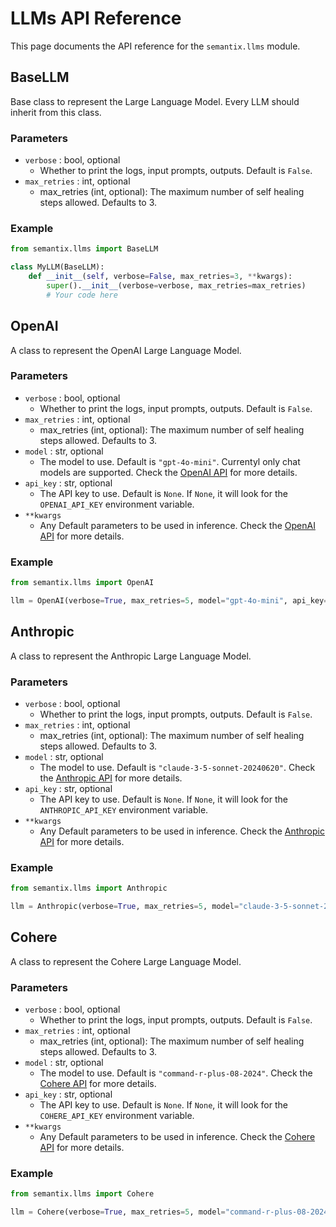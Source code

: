 # LLMs API Reference

This page documents the API reference for the `semantix.llms` module.

## BaseLLM

Base class to represent the Large Language Model. Every LLM should inherit from this class.

### Parameters

- `verbose` : bool, optional
    - Whether to print the logs, input prompts, outputs. Default is `False`.
- `max_retries` : int, optional
    - max_retries (int, optional): The maximum number of self healing steps allowed. Defaults to 3.

### Example

```python
from semantix.llms import BaseLLM

class MyLLM(BaseLLM):
    def __init__(self, verbose=False, max_retries=3, **kwargs):
        super().__init__(verbose=verbose, max_retries=max_retries)
        # Your code here
```

## OpenAI

A class to represent the OpenAI Large Language Model.

### Parameters

- `verbose` : bool, optional
    - Whether to print the logs, input prompts, outputs. Default is `False`.
- `max_retries` : int, optional
    - max_retries (int, optional): The maximum number of self healing steps allowed. Defaults to 3.
- `model` : str, optional
    - The model to use. Default is `"gpt-4o-mini"`. Currentyl only chat models are supported. Check the [OpenAI API](https://arc.net/l/quote/gkgqwbpgt) for more details.
- `api_key` : str, optional
    - The API key to use. Default is `None`. If `None`, it will look for the `OPENAI_API_KEY` environment variable.
- `**kwargs`
    - Any Default parameters to be used in inference. Check the [OpenAI API](https://platform.openai.com/docs/api-reference/chat) for more details.

### Example

```python
from semantix.llms import OpenAI

llm = OpenAI(verbose=True, max_retries=5, model="gpt-4o-mini", api_key="YOUR_API_KEY", temperature=0.5)
```

## Anthropic

A class to represent the Anthropic Large Language Model.

### Parameters

- `verbose` : bool, optional
    - Whether to print the logs, input prompts, outputs. Default is `False`.
- `max_retries` : int, optional
    - max_retries (int, optional): The maximum number of self healing steps allowed. Defaults to 3.
- `model` : str, optional
    - The model to use. Default is `"claude-3-5-sonnet-20240620"`. Check the [Anthropic API](https://docs.anthropic.com/en/docs/about-claude/models) for more details.
- `api_key` : str, optional
    - The API key to use. Default is `None`. If `None`, it will look for the `ANTHROPIC_API_KEY` environment variable.
- `**kwargs`
    - Any Default parameters to be used in inference. Check the [Anthropic API](https://docs.anthropic.com/en/api/messages) for more details.

### Example

```python
from semantix.llms import Anthropic

llm = Anthropic(verbose=True, max_retries=5, model="claude-3-5-sonnet-20240620", api_key="YOUR_API_KEY", temperature=0.5)
```

## Cohere

A class to represent the Cohere Large Language Model.

### Parameters

- `verbose` : bool, optional
    - Whether to print the logs, input prompts, outputs. Default is `False`.
- `max_retries` : int, optional
    - max_retries (int, optional): The maximum number of self healing steps allowed. Defaults to 3.
- `model` : str, optional
    - The model to use. Default is `"command-r-plus-08-2024"`. Check the [Cohere API](https://docs.cohere.com/docs/models) for more details.
- `api_key` : str, optional
    - The API key to use. Default is `None`. If `None`, it will look for the `COHERE_API_KEY` environment variable.
- `**kwargs`
    - Any Default parameters to be used in inference. Check the [Cohere API](https://docs.cohere.com/reference/chat) for more details.

### Example

```python
from semantix.llms import Cohere

llm = Cohere(verbose=True, max_retries=5, model="command-r-plus-08-2024", api_key="YOUR_API_KEY", temperature=0.5)
```
